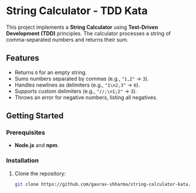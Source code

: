# String Calculator - TDD Kata

This project implements a **String Calculator** using **Test-Driven Development (TDD)** principles. The calculator processes a string of comma-separated numbers and returns their sum.

## Features

- Returns `0` for an empty string.
- Sums numbers separated by commas (e.g., `"1,2"` → `3`).
- Handles newlines as delimiters (e.g., `"1\n2,3"` → `6`).
- Supports custom delimiters (e.g., `"//;\n1;2"` → `3`).
- Throws an error for negative numbers, listing all negatives.

## Getting Started

### Prerequisites

- **Node.js** and **npm**.

### Installation

1. Clone the repository:

   ```bash
   git clone https://github.com/gaurav-shharma/string-calculator-kata.git
